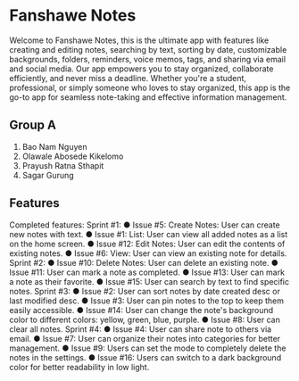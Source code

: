 # Fanshawe Notes

Welcome to Fanshawe Notes, this is the ultimate app with features like creating and editing notes, searching by text, sorting by date, customizable backgrounds, folders, reminders, voice memos, tags, and sharing via email and social media. Our app empowers you to stay organized, collaborate efficiently, and never miss a deadline. Whether you're a student, professional, or simply someone who loves to stay organized, this app is the go-to app for seamless note-taking and effective information management.

## Group A

1. Bao Nam Nguyen
2. Olawale Abosede Kikelomo
3. Prayush Ratna Sthapit
4. Sagar Gurung

## Features

Completed features:
Sprint #1:
● Issue #5: Create Notes: User can create new notes with text.
● Issue #1: List: User can view all added notes as a list on the home screen.
● Issue #12: Edit Notes: User can edit the contents of existing notes.
● Issue #6: View: User can view an existing note for details.
Sprint #2:
● Issue #10: Delete Notes: User can delete an existing note.
● Issue #11: User can mark a note as completed.
● Issue #13: User can mark a note as their favorite.
● Issue #15: User can search by text to find specific notes.
Sprint #3:
● Issue #2: User can sort notes by date created desc or last modified desc.
● Issue #3: User can pin notes to the top to keep them easily accessible.
● Issue #14: User can change the note's background color to different colors: yellow,
green, blue, purple.
● Issue #8: User can clear all notes.
Sprint #4:
● Issue #4: User can share note to others via email.
● Issue #7: User can organize their notes into categories for better management.
● Issue #9: Users can set the mode to completely delete the notes in the settings.
● Issue #16: Users can switch to a dark background color for better readability in low
light.